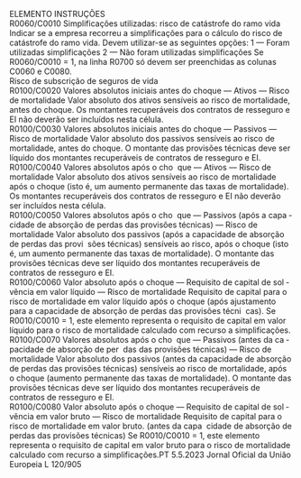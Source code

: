  
ELEMENTO  INSTRUÇÕES  
R0060/C0010  Simplificações utilizadas: risco 
de catástrofe do ramo vida  Indicar se a empresa recorreu a simplificações para o cálculo do risco de catástrofe 
do ramo vida. Devem utilizar-se as seguintes opções: 
1 — Foram utilizadas simplificações 
2 — Não foram utilizadas simplificações 
Se R0060/C0010 = 1, na linha R0700 só devem ser preenchidas as colunas 
C0060 e C0080.  
Risco de subscrição de seguros de vida  
R0100/C0020  Valores absolutos iniciais antes 
do choque — Ativos — Risco 
de mortalidade  Valor absoluto dos ativos sensíveis ao risco de mortalidade, antes do choque. 
Os montantes recuperáveis dos contratos de resseguro e EI não deverão ser 
incluídos nesta célula.  
R0100/C0030  Valores absolutos iniciais antes 
do choque — Passivos — 
Risco de mortalidade  Valor absoluto dos passivos sensíveis ao risco de mortalidade, antes do choque. 
O montante das provisões técnicas deve ser líquido dos montantes recuperáveis de 
contratos de resseguro e EI.  
R0100/C0040  Valores absolutos após o cho ­
que — Ativos — Risco de 
mortalidade  Valor absoluto dos ativos sensíveis ao risco de mortalidade após o choque (isto é, 
um aumento permanente das taxas de mortalidade). 
Os montantes recuperáveis dos contratos de resseguro e EI não deverão ser 
incluídos nesta célula.  
R0100/C0050  Valores absolutos após o cho ­
que — Passivos (após a capa ­
cidade de absorção de perdas 
das provisões técnicas) — 
Risco de mortalidade  Valor absoluto dos passivos (após a capacidade de absorção de perdas das provi ­
sões técnicas) sensíveis ao risco, após o choque (isto é, um aumento permanente 
das taxas de mortalidade). 
O montante das provisões técnicas deve ser líquido dos montantes recuperáveis de 
contratos de resseguro e EI.  
R0100/C0060  Valor absoluto após o choque 
— Requisito de capital de sol ­
vência em valor líquido — 
Risco de mortalidade  Requisito de capital para o risco de mortalidade em valor líquido após o choque 
(após ajustamento para a capacidade de absorção de perdas das provisões técni ­
cas). 
Se R0010/C0010 = 1, este elemento representa o requisito de capital em valor 
líquido para o risco de mortalidade calculado com recurso a simplificações.  
R0100/C0070  Valores absolutos após o cho ­
que — Passivos (antes da ca ­
pacidade de absorção de per ­
das das provisões técnicas) — 
Risco de mortalidade  Valor absoluto dos passivos (antes da capacidade de absorção de perdas das 
provisões técnicas) sensíveis ao risco de mortalidade, após o choque (aumento 
permanente das taxas de mortalidade). 
O montante das provisões técnicas deve ser líquido dos montantes recuperáveis de 
contratos de resseguro e EI.  
R0100/C0080  Valor absoluto após o choque 
— Requisito de capital de sol ­
vência em valor bruto — Risco 
de mortalidade  Requisito de capital para o risco de mortalidade em valor bruto. (antes da capa ­
cidade de absorção de perdas das provisões técnicas) 
Se R0010/C0010 = 1, este elemento representa o requisito de capital em valor 
bruto para o risco de mortalidade calculado com recurso a simplificações.PT  5.5.2023 Jornal Oficial da União Europeia L 120/905